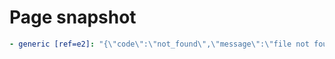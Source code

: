 # Page snapshot

```yaml
- generic [ref=e2]: "{\"code\":\"not_found\",\"message\":\"file not found\",\"details\":null,\"internal_message\":null}"
```
